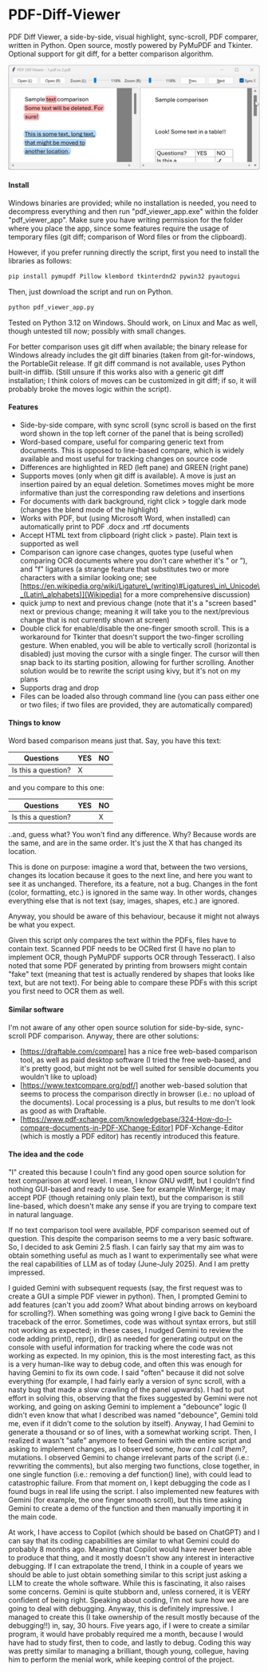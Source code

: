 # PDF-Diff-Viewer

PDF Diff Viewer, a side-by-side, visual highlight, sync-scroll, PDF comparer, written in Python. Open source, mostly powered by PyMuPDF and Tkinter. Optional support for git diff, for a better comparison algorithm.

![screenshot](/screenshot.gif)

#### Install

Windows binaries are provided; while no installation is needed, you need to decompress everything and then run "pdf_viewer_app.exe" within the folder "pdf_viewer_app". Make sure you have writing permission for the folder where you place the app, since some features require the usage of temporary files (git diff; comparison of Word files or from the clipboard).

However, if you prefer running directly the script, first you need to install the libraries as follows:


```bash
pip install pymupdf Pillow klembord tkinterdnd2 pywin32 pyautogui
```


Then, just download the script and run on Python. 

```bash
python pdf_viewer_app.py
```

Tested on Python 3.12 on Windows. Should work, on Linux and Mac as well, though untested till now; possibly with small changes.

For better comparison uses git diff when available; the binary release for Windows already includes the git diff binaries (taken from git-for-windows, the PortableGit release. If git diff command is not available, uses Python built-in difflib. (Still unsure if this works also with a generic git diff installation; I think colors of moves can be customized in git diff; if so, it will probably broke the moves logic within the script).







#### Features



* Side-by-side compare, with sync scroll (sync scroll is based on the first word shown in the top left corner of the panel that is being scrolled)
* Word-based compare, useful for comparing generic text from documents. This is opposed to line-based compare, which is widely available and most useful for tracking changes on source code
* Differences are highlighted in RED (left pane) and GREEN (right pane)
* Supports moves (only when git diff is available). A move is just an insertion paired by an equal deletion. Sometimes moves might be more informative than just the corresponding raw deletions and insertions
* For documents with dark background, right click > toggle dark mode (changes the blend mode of the highlight)
* Works with PDF, but (using Microsoft Word, when installed) can automatically print to PDF .docx and .rtf documents
* Accept HTML text from clipboard (right click > paste). Plain text is supported as well
* Comparison can ignore case changes, quotes type (useful when comparing OCR documents where you don't care whether it's " or ”), and "f" ligatures (a strange feature that substitutes two or more characters with a similar looking one; see [https://en.wikipedia.org/wiki/Ligature\_(writing)#Ligatures\_in\_Unicode\_(Latin\_alphabets)](Wikipedia) for a more comprehensive discussion)
* quick jump to next and previous change (note that it's a "screen based" next or previous change; meaning it will take you to the next/previous change that is not currently shown at screen)
* Double click for enable/disable the one-finger smooth scroll. This is a workaround for Tkinter that doesn't support the two-finger scrolling gesture. When enabled, you will be able to vertically scroll (horizontal is disabled) just moving the cursor with a single finger. The cursor will then snap back to its starting position, allowing for further scrolling. Another solution would be to rewrite the script using kivy, but it's not on my plans
* Supports drag and drop
* Files can be loaded also through command line (you can pass either one or two files; if two files are provided, they are automatically compared)





#### Things to know



Word based comparison means just that. Say, you have this text:



| Questions             | YES  |  NO |
| --------------------- | ---- | --- |
| Is this a question?   |  X   |     |



and you compare to this one:





| Questions             | YES  |  NO |
| --------------------- | ---- | --- |
| Is this a question?   |      |  X  |



..and, guess what? You won't find any difference. Why? Because words are the same, and are in the same order. It's just the X that has changed its location.



This is done on purpose: imagine a word that, between the two versions, changes its location because it goes to the next line, and here you want to see it as unchanged. Therefore, its a feature, not a bug. Changes in the font (color, formatting, etc.) is ignored in the same way. In other words, changes everything else that is not text (say, images, shapes, etc.) are ignored.

Anyway, you should be aware of this behaviour, because it might not always be what you expect.

Given this script only compares the text within the PDFs, files have to contain text. Scanned PDF needs to be OCRed first (I have no plan to implement OCR, though PyMuPDF supports OCR through Tesseract). I also noted that some PDF generated by printing from browsers might contain "fake" text (meaning that test is actually rendered by shapes that looks like text, but are not text). For being able to compare these PDFs with this script you first need to OCR them as well.







#### Similar software



I'm not aware of any other open source solution for side-by-side, sync-scroll PDF comparison. Anyway, there are other solutions:



* [https://draftable.com/compare] has a nice free web-based comparison tool, as well as paid desktop software (I tried the free web-based, and it's pretty good, but might not be well suited for sensible documents you wouldn't like to upload)
* [https://www.textcompare.org/pdf/] another web-based solution that seems to process the comparison directly in browser (i.e.: no upload of the documents). Local processing is a plus, but results to me don't look as good as with Draftable.
* [https://www.pdf-xchange.com/knowledgebase/324-How-do-I-compare-documents-in-PDF-XChange-Editor] PDF-Xchange-Editor (which is mostly a PDF editor) has recently introduced this feature. 





#### The idea and the code



"I" created this because I couln't find any good open source solution for text comparison at word level. I mean, I know GNU wdiff, but I couldn't find nothing GUI-based and ready to use. See for example WinMerge; it may accept PDF (though retaining only plain text), but the comparison is still line-based, which doesn't make any sense if you are trying to compare text in natural language.

If no text comparison tool were available, PDF comparison seemed out of question. This despite the comparison seems to me a very basic software. So, I decided to ask Gemini 2.5 flash. I can fairly say that my aim was to obtain something useful as much as I want to experimentally see what were the real capabilities of LLM as of today (June-July 2025). And I am pretty impressed.

I guided Gemini with subsequent requests (say, the first request was to create a GUI a simple PDF viewer in python). Then, I prompted Gemini to add features (can't you add zoom? What about binding arrows on keyboard for scrolling?). When something was going wrong I give back to Gemini the traceback of the error. Sometimes, code was without syntax errors, but still not working as expected; in these cases, I nudged Gemini to review the code adding print(), repr(), dir() as needed for generating output on the console with useful information for tracking where the code was not working as expected. In my opinion, this is the most interesting fact, as this is a very human-like way to debug code, and often this was enough for having Gemini to fix its own code. I said "often" because it did not solve everything (for example, I had fairly early a version of sync scroll, with a nasty bug that made a slow crawling of the panel upwards). I had to put effort in solving this, observing that the fixes suggested by Gemini were not working, and going on asking Gemini to implement a "debounce" logic (I didn't even know that what I described was named "debounce", Gemini told me, even if it didn't come to the solution by itself). Anyway, I had Gemini to generate a thousand or so of lines, with a somewhat working script. Then, I realized it wasn't "safe" anymore to feed Gemini with the entire script and asking to implement changes, as I observed some, *how can I call them?*, mutations. I observed Gemini to change irrelevant parts of the script (i.e.: revwriting the comments), but also merging two functions, close together, in one single function (i.e.: removing a def function() line), with could lead to catastrophic failure. From that moment on, I kept debugging the code as I found bugs in real life using the script. I also implemented new features with Gemini (for example, the one finger smooth scroll), but this time asking Gemini to create a demo of the function and then manually importing it in the main code.

At work, I have access to Copilot (which should be based on ChatGPT) and I can say that its coding capabilities are similar to what Gemini could do probably 8 months ago. Meaning that Copilot would have never been able to produce that thing, and it mostly doesn't show any interest in interactive debugging. If I can extrapolate the trend, I think in a couple of years we should be able to just obtain something similar to this script just asking a LLM to create the whole software. While this is fascinating, it also raises some concerns. Gemini is quite stubborn and, unless cornered, it is VERY confident of being right. Speaking about coding, I'm not sure how we are going to deal with debugging. Anyway, this is definitely impressive. I managed to create this (I take ownership of the result mostly because of the debugging!!) in, say, 30 hours. Five years ago, if I were to create a similar program, it would have probably required me a month, because I would have had to study first, then to code, and lastly to debug. Coding this way was pretty similar to managing a brilliant, though young, collegue, having him to perform the menial work, while keeping control of the project.





